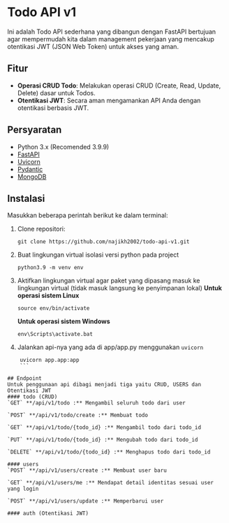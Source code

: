 # Todo API v1 

Ini adalah Todo API sederhana yang dibangun dengan FastAPI bertujuan agar mempermudah kita dalam management pekerjaan yang mencakup otentikasi JWT (JSON Web Token) untuk akses yang aman.

## Fitur

- **Operasi CRUD Todo**: Melakukan operasi CRUD (Create, Read, Update, Delete) dasar untuk Todos.
- **Otentikasi JWT**: Secara aman mengamankan API Anda dengan otentikasi berbasis JWT.

## Persyaratan

- Python 3.x (Recomended 3.9.9)
- [FastAPI](https://fastapi.tiangolo.com/)
- [Uvicorn](https://www.uvicorn.org/)
- [Pydantic](https://pydantic-docs.helpmanual.io/)
- [MongoDB](https://www.mongodb.com/developer/languages/python/python-quickstart-fastapi/)

## Instalasi 
Masukkan beberapa perintah berikut ke dalam terminal:

1. Clone repositori:

   ```
   git clone https://github.com/najikh2002/todo-api-v1.git
   ```
2. Buat lingkungan virtual isolasi versi python pada project

    ```
    python3.9 -m venv env
	```
3. Aktifkan lingkungan virtual agar paket yang dipasang masuk ke lingkungan virtual (tidak masuk langsung ke penyimpanan lokal)
    **Untuk operasi sistem Linux**
    ```
    source env/bin/activate    
    ```
    **Untuk operasi sistem Windows**
    ```
    env\Scripts\activate.bat 
    ```
4. Jalankan api-nya yang ada di app/app.py menggunakan `uvicorn`
```
    uvicorn app.app:app 
    ```

## Endpoint 
Untuk penggunaan api dibagi menjadi tiga yaitu CRUD, USERS dan Otentikasi JWT
#### todo (CRUD)
`GET` **/api/v1/todo :** Mengambil seluruh todo dari user

`POST` **/api/v1/todo/create :** Membuat todo

`GET` **/api/v1/todo/{todo_id} :** Mengambil todo dari todo_id

`PUT` **/api/v1/todo/{todo_id} :** Mengubah todo dari todo_id

`DELETE` **/api/v1/todo/{todo_id} :** Menghapus todo dari todo_id

#### users
`POST` **/api/v1/users/create :** Membuat user baru

`GET` **/api/v1/users/me :** Mendapat detail identitas sesuai user yang login

`POST` **/api/v1/users/update :** Memperbarui user

#### auth (Otentikasi JWT)
